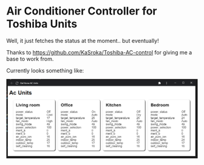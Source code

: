 # Air Conditioner Controller for Toshiba Units

Well, it just fetches the status at the moment.. but eventually!

Thanks to https://github.com/KaSroka/Toshiba-AC-control for giving me a base to
work from.

Currently looks something like:

![Screenshot of current web UI](./docs/web-preview.png)
